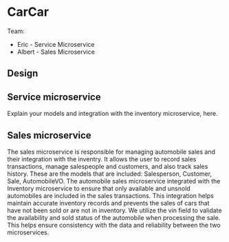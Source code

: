 # CarCar

Team:

* Eric - Service Microservice
* Albert - Sales Microservice

## Design

## Service microservice

Explain your models and integration with the inventory
microservice, here.

## Sales microservice

The sales microservice is responsible for managing automobile sales and their integration with the inventry. It allows the user to record sales transactions, manage salespeople and customers, and also track sales history.
These are the models that are included: Salesperson, Customer, Sale, AutomobileVO.
The automobile sales microservice integrated with the Inventory microservice to ensure that only available and unsnold automobiles are included in the sales transactions. This integration helps maintain accurate inventory records and prevents the sales of cars that have not been sold or are not in inventory.
We utilize the vin field to validate the availability and sold status of the automobile when processing the sale. This helps ensure consistency with the data and reliability between the two microservices.
